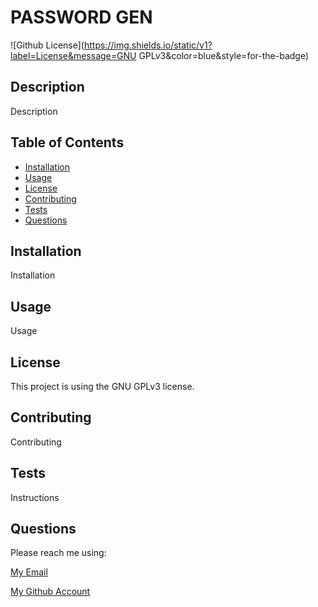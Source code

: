 
# PASSWORD GEN

    
![Github License](https://img.shields.io/static/v1?label=License&message=GNU GPLv3&color=blue&style=for-the-badge)

## Description

Description

## Table of Contents

* [Installation](#installation)
* [Usage](#usage)
* [License](#license)
* [Contributing](#contributing)
* [Tests](#tests)
* [Questions](#questions)

## Installation

Installation

## Usage 

Usage

## License

This project is using the GNU GPLv3 license.

## Contributing

Contributing

## Tests

Instructions

## Questions
Please reach me using:

<a href = 'mailto:Email'> My Email</a>

[My Github Account](https://github.com/Github)


    